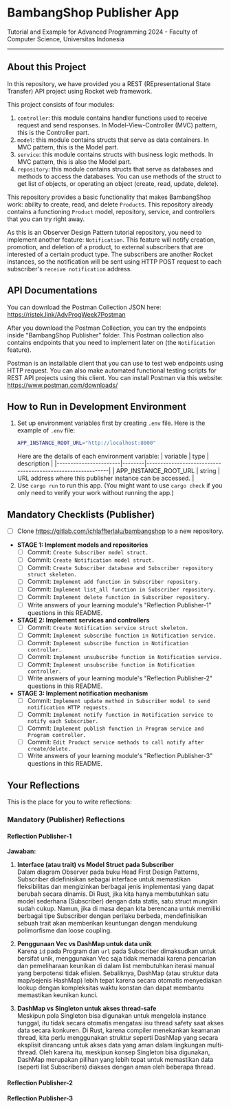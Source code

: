 # BambangShop Publisher App
Tutorial and Example for Advanced Programming 2024 - Faculty of Computer Science, Universitas Indonesia

---

## About this Project
In this repository, we have provided you a REST (REpresentational State Transfer) API project using Rocket web framework.

This project consists of four modules:
1.  `controller`: this module contains handler functions used to receive request and send responses.
    In Model-View-Controller (MVC) pattern, this is the Controller part.
2.  `model`: this module contains structs that serve as data containers.
    In MVC pattern, this is the Model part.
3.  `service`: this module contains structs with business logic methods.
    In MVC pattern, this is also the Model part.
4.  `repository`: this module contains structs that serve as databases and methods to access the databases.
    You can use methods of the struct to get list of objects, or operating an object (create, read, update, delete).

This repository provides a basic functionality that makes BambangShop work: ability to create, read, and delete `Product`s.
This repository already contains a functioning `Product` model, repository, service, and controllers that you can try right away.

As this is an Observer Design Pattern tutorial repository, you need to implement another feature: `Notification`.
This feature will notify creation, promotion, and deletion of a product, to external subscribers that are interested of a certain product type.
The subscribers are another Rocket instances, so the notification will be sent using HTTP POST request to each subscriber's `receive notification` address.

## API Documentations

You can download the Postman Collection JSON here: https://ristek.link/AdvProgWeek7Postman

After you download the Postman Collection, you can try the endpoints inside "BambangShop Publisher" folder.
This Postman collection also contains endpoints that you need to implement later on (the `Notification` feature).

Postman is an installable client that you can use to test web endpoints using HTTP request.
You can also make automated functional testing scripts for REST API projects using this client.
You can install Postman via this website: https://www.postman.com/downloads/

## How to Run in Development Environment
1.  Set up environment variables first by creating `.env` file.
    Here is the example of `.env` file:
    ```bash
    APP_INSTANCE_ROOT_URL="http://localhost:8000"
    ```
    Here are the details of each environment variable:
    | variable              | type   | description                                                |
    |-----------------------|--------|------------------------------------------------------------|
    | APP_INSTANCE_ROOT_URL | string | URL address where this publisher instance can be accessed. |
2.  Use `cargo run` to run this app.
    (You might want to use `cargo check` if you only need to verify your work without running the app.)

## Mandatory Checklists (Publisher)
-   [ ] Clone https://gitlab.com/ichlaffterlalu/bambangshop to a new repository.
-   **STAGE 1: Implement models and repositories**
    -   [ ] Commit: `Create Subscriber model struct.`
    -   [ ] Commit: `Create Notification model struct.`
    -   [ ] Commit: `Create Subscriber database and Subscriber repository struct skeleton.`
    -   [ ] Commit: `Implement add function in Subscriber repository.`
    -   [ ] Commit: `Implement list_all function in Subscriber repository.`
    -   [ ] Commit: `Implement delete function in Subscriber repository.`
    -   [ ] Write answers of your learning module's "Reflection Publisher-1" questions in this README.
-   **STAGE 2: Implement services and controllers**
    -   [ ] Commit: `Create Notification service struct skeleton.`
    -   [ ] Commit: `Implement subscribe function in Notification service.`
    -   [ ] Commit: `Implement subscribe function in Notification controller.`
    -   [ ] Commit: `Implement unsubscribe function in Notification service.`
    -   [ ] Commit: `Implement unsubscribe function in Notification controller.`
    -   [ ] Write answers of your learning module's "Reflection Publisher-2" questions in this README.
-   **STAGE 3: Implement notification mechanism**
    -   [ ] Commit: `Implement update method in Subscriber model to send notification HTTP requests.`
    -   [ ] Commit: `Implement notify function in Notification service to notify each Subscriber.`
    -   [ ] Commit: `Implement publish function in Program service and Program controller.`
    -   [ ] Commit: `Edit Product service methods to call notify after create/delete.`
    -   [ ] Write answers of your learning module's "Reflection Publisher-3" questions in this README.

## Your Reflections
This is the place for you to write reflections:

### Mandatory (Publisher) Reflections

#### Reflection Publisher-1

**Jawaban:**

1. **Interface (atau trait) vs Model Struct pada Subscriber**  
   Dalam diagram Observer pada buku Head First Design Patterns, Subscriber didefinisikan sebagai interface untuk memastikan fleksibilitas dan mengizinkan berbagai jenis implementasi yang dapat berubah secara dinamis. Di Rust, jika kita hanya membutuhkan satu model sederhana (Subscriber) dengan data statis, satu struct mungkin sudah cukup. Namun, jika di masa depan kita berencana untuk memiliki berbagai tipe Subscriber dengan perilaku berbeda, mendefinisikan sebuah trait akan memberikan keuntungan dengan mendukung polimorfisme dan loose coupling.

2. **Penggunaan Vec vs DashMap untuk data unik**  
   Karena `id` pada Program dan `url` pada Subscriber dimaksudkan untuk bersifat unik, menggunakan Vec saja tidak memadai karena pencarian dan pemeliharaan keunikan di dalam list membutuhkan iterasi manual yang berpotensi tidak efisien. Sebaliknya, DashMap (atau struktur data map/sejenis HashMap) lebih tepat karena secara otomatis menyediakan lookup dengan kompleksitas waktu konstan dan dapat membantu memastikan keunikan kunci.

3. **DashMap vs Singleton untuk akses thread-safe**  
   Meskipun pola Singleton bisa digunakan untuk mengelola instance tunggal, itu tidak secara otomatis mengatasi isu thread safety saat akses data secara konkuren. Di Rust, karena compiler menekankan keamanan thread, kita perlu menggunakan struktur seperti DashMap yang secara eksplisit dirancang untuk akses data yang aman dalam lingkungan multi-thread. Oleh karena itu, meskipun konsep Singleton bisa digunakan, DashMap merupakan pilihan yang lebih tepat untuk memastikan data (seperti list Subscribers) diakses dengan aman oleh beberapa thread.

#### Reflection Publisher-2

#### Reflection Publisher-3
